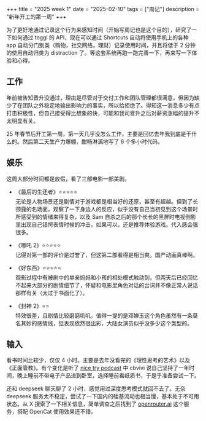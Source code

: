 +++
title = "2025 week 1"
date = "2025-02-10"
tags = ["周记"]
description = "新年开工的第一周"
+++

为了更好地通过记录这个行为来感知时间（开始写周记也是这个目的），研究了一下如何通过 toggl 的 API，现在可以通过 Shortcuts 自动将使用手机上的各种 app 自动分门别类（购物，社交网络，理财）记录使用时间，并且将低于 2 分钟的使用自动归类为 distraction 了。等这套系统再跑一跑完善一下，再来写一下体验和心得。

## 工作
年前被告知晋升没通过，理由是尽管对于交付工作和团队管理都很满意，但因为缺少了在团队之外稳定地输出影响力的事实，所以给拒绝了。得知这一消息多少有点打击积极性，但自己接受得比想象的快，可能和我司晋升之后对薪资涨幅的提升不太明显有关。

25 年春节后开工第一周，第一天几乎没怎么工作，主要是回忆去年我到底是干什么的。然后第二天生产力爆棚，酣畅淋漓地写了 6 个多小时代码。

## 娱乐
这周大部分时间都是放假，看了三部电影一部美剧。

- 《最后的生还者》⭐️⭐️⭐️⭐️⭐️  
  无论是人物场景还是剧情对于游戏都是相当好的还原，甚至有超越。但到了长颈鹿的名场面，观察了一下身边人的反应，似乎没有自己当初见到这个场景时所感受到的情绪来得复杂，以及 Sam 自杀之后的那个长长的黑屏时电视倒影里出现自己错愕表情时候的冲击。如果可以，还是推荐体验游戏。代入感会强很多。

- 《哪吒 2》⭐️⭐️⭐️⭐️⭐️  
  记得对第一部的评价是过誉了，但这第二部看得是相当爽。国产动画真棒啊。

- 《好东西》⭐️⭐️⭐️⭐️⭐️  
  观影过程中有被剧中的单亲妈妈和小孩的相处模式触动到，但两天后已经回忆不起来大部分的剧情细节了，怀疑和电影里角色对话的台词并不像正常人说话那样有关（太过于书面化了）。

- 《封神 2》⭐️⭐️  
  特效很差，且剧情比较磨磨叽叽。值得一提的是邓婵玉这个角色虽然有一条莫名其妙的感情线，但表现依然很出彩，大陆女演员似乎没多少这个类型的。

## 输入
看书时间比较少，仅仅 4 小时。主要是去年没看完的《理性思考的艺术》以及《正面管教》。有个变化是听了 [nice try podcast](https://nicetrypod.com) 中 cbvivi 说自己坚持了一年时间，晚上睡前不带电子产品进到卧室，选择睡前看纸质书，于是乎准备尝试一下。

还和 deepseek 聊天聊了 2 小时，感觉用过深度思考模式就回不去了。无奈 deepseek 服务太不稳定，尝试了一下国内的硅基流动也相当慢，基本处于不可用状态。从 X 搜索了一下相关信息，简单调查之后找到了 [openrouter.ai](https://openrouter.ai) 这个服务，搭配 OpenCat 使用效果还不错。